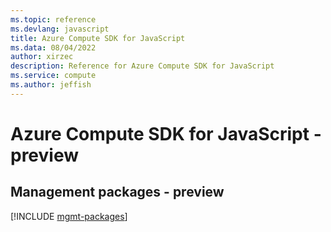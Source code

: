 ```yaml
---
ms.topic: reference
ms.devlang: javascript
title: Azure Compute SDK for JavaScript
ms.data: 08/04/2022
author: xirzec
description: Reference for Azure Compute SDK for JavaScript
ms.service: compute
ms.author: jeffish
---
```

# Azure Compute SDK for JavaScript - preview

## Management packages - preview
[!INCLUDE [mgmt-packages](compute-mgmt-index.md)]